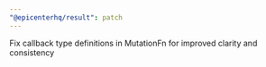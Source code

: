 ```yaml
---
"@epicenterhq/result": patch
---
```


Fix callback type definitions in MutationFn for improved clarity and consistency
